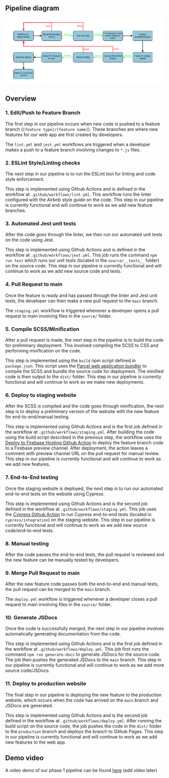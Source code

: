 ## Pipeline diagram
![Pipeline diagram](phase1.drawio.png)

## Overview
  
### 1. Edit/Push to Feature Branch
The first step in our pipeline occurs when new code is pushed to a feature branch (`[feature type]/[feature name]`). These branches are where new features for our web app are first created by developers. 

The `lint.yml` and `jest.yml` workflows are triggered when a developer makes a push to a feature branch involving changes to `*.js` files. 

### 2. ESLint Style/Linting checks 
The next step in our pipeline is to run the ESLint tool for linting and code style enforcement.

This step is implemented using Github Actions and is defined in the workflow at `.github/workflows/lint.yml`. This workflow runs the linter configured with the Airbnb style guide on the code. This step in our pipeline is currently functional and will continue to work as we add new feature branches. 

### 3. Automated Jest unit tests
After the code goes through the linter, we then run our automated unit tests on the code using Jest. 

This step is implemented using Github Actions and is defined in the workflow at `.github/workflows/jest.yml`. This job runs the command `npm run test` which runs our unit tests (located in the `source/__tests__` folder) on the source code. This step in our pipeline is currently functional and will continue to work as we add new source code and tests. 

### 4. Pull Request to main
Once the feature is ready and has passed through the linter and Jest unit tests, the developer can then make a new pull request to the `main` branch.

The `staging.yml` workflow is triggered whenever a developer opens a pull request to main involving files in the `source/` folder. 

### 5. Compile SCSS/Minification
After a pull request is made, the next step in the pipeline is to build the code for preliminary deployment. This involved compiling the SCSS to CSS and performing minification on the code. 

This step is implemented using the `build` npm script defined in `package.json`. This script uses the [Parcel web application bundler](https://www.npmjs.com/package/parcel) to compile the SCSS and bundle the source code for deployment. The minified code is then output to the `dist/` folder. This step in our pipeline is currently functional and will continue to work as we make new deployments. 

### 6. Deploy to staging website
After the SCSS is compiled and the code goes through minification, the next step is to deploy a preliminary version of the website with the new feature for end-to-end/manual testing. 

This step is implemented using Github Actions and is the first job defined in the workflow at `.github/workflows/staging.yml`. After building the code using the build script described in the previous step, the workflow uses the [Deploy to Firebase Hosting Github Action](https://github.com/marketplace/actions/deploy-to-firebase-hosting) to deploy the feature branch code to a Firebase preview channel. After deployment, the action leaves a comment with preview channel URL on the pull request for manual review. This step in our pipeline is currently functional and will continue to work as we add new features. 

### 7. End-to-End testing
Once the staging website is deployed, the next step is to run our automated end-to-end tests on the website using Cypress. 

This step is implemented using Github Actions and is the second job defined in the workflow at `.github/workflows/staging.yml`. This job uses the [Cypress Github Action](https://github.com/marketplace/actions/cypress-io) to run Cypress end-to-end tests (located in `cypress/integration`) on the staging website. This step in our pipeline is currently functional and will continue to work as we add new source code/end-to-end tests. 

### 8. Manual testing 
After the code passes the end-to-end tests, the pull request is reviewed and the new feature can be manually tested by developers. 

### 9. Merge Pull Request to main
After the new feature code passes both the end-to-end and manual tests, the pull request can be merged to the `main` branch. 

The `deploy.yml` workflow is triggered whenever a developer closes a pull request to main involving files in the `source/` folder.

### 10. Generate JSDocs
Once the code is successfully merged, the next step in our pipeline involves automatically generating documentation from the code. 

This step is implemented using Github Actions and is the first job defined in the workflow at `.github/workflows/deploy.yml`. This job first runs the command `npm run generate-docs` to generate JSDocs for the source code. The job then pushes the generated JSDocs to the `main` branch. This step in our pipeline is currently functional and will continue to work as we add more source code/JSDocs.

### 11. Deploy to production website
The final step in our pipeline is deploying the new feature to the production website, which occurs when the code has arrived on the `main` branch and JSDocs are generated.  

This step is implemented using Github Actions and is the second job defined in the workflow at `.github/workflows/deploy.yml`. After running the build script on the source code, the job pushes the code in the `dist/` folder to the `production` branch and deploys the branch to Github Pages. This step in our pipeline is currently functional and will continue to work as we add new features to the web app. 

## Demo video
A video demo of our phase 1 pipeline can be found [here]() (add video later)
